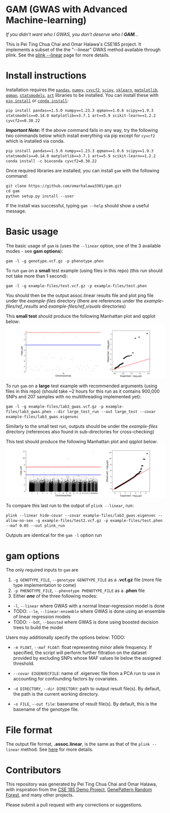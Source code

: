 # GAM (GWAS with Advanced Machine-learning)
_If you didn't want who I GWAS, you don't deserve who I **GAM**..._

This is Pei Ting Chua Chai and Omar Halawa's CSE185 project. It implements a subset of the the "--linear" GWAS method available through plink. See the [plink --linear](https://www.cog-genomics.org/plink/1.9/assoc#linear) page for more details.

# Install instructions

Installation requires the [`pandas`](https://pandas.pydata.org/), [`numpy`](https://numpy.org/), [`cyvcf2`](https://brentp.github.io/cyvcf2/), [`scipy`](https://docs.scipy.org/doc/scipy/), [`sklearn`](https://scikit-learn.org/), [`matplotlib`](https://matplotlib.org/), [`qqman`](https://pypi.org/project/qqman/), [`statsmodels`](https://www.statsmodels.org/stable/index.html), [`art`](https://pypi.org/project/art/) libraries to be installed. You can install these with [`pip install`](https://www.dataquest.io/blog/install-pip-windows/) or [`conda install`](https://dev.to/waylonwalker/installing-miniconda-on-linux-from-the-command-line-4ad7):

```
pip install pandas==1.5.0 numpy==1.23.3 qqman==1.0.6 scipy==1.9.3 statsmodels==0.14.0 matplotlib==3.7.1 art==5.9 scikit-learn==1.2.2 cyvcf2==0.30.22
```

_**Important Note:**_ If the above command fails in any way, try the following two commands below which install everything via pip except for `cyvcf2` which is installed via conda.
```
pip install pandas==1.5.0 numpy==1.23.3 qqman==1.0.6 scipy==1.9.3 statsmodels==0.14.0 matplotlib==3.7.1 art==5.9 scikit-learn==1.2.2 
conda install -c bioconda cyvcf2=0.30.22
```

Once required libraries are installed, you can install `gam` with the following command:

```
git clone https://github.com/omarhalawa3301/gam.git
cd gam
python setup.py install --user
```

If the install was successful, typing `gam --help` should show a useful message.

# Basic usage

The basic usage of `gam` is (uses the `--linear` option, one of the 3 available modes - see **gam options**):

```
gam -l -g genotype.vcf.gz -p phenotype.phen
```

To run `gam` on a **small** test example (using files in this repo) (this run should not take more than 1 second):
```
gam -l -g example-files/test.vcf.gz -p example-files/test.phen
```
You should then be the output assoc.linear results file and plot png file under the _example-files_ directory (there are references under the _example-files/ref_results_ and _example-files/ref_visuals_ directories)

This **small test** should produce the following Manhattan plot and qqplot below:
![title](example-files/ref_visuals/test_qqplot.png "Small Test Plots")  


To run `gam` on a **large** test example with recommended arguments (using files in this repo) (should take ~2 hours for this run as it contains 900,000 SNPs and 207 samples with no multithreading implemented yet):
```
gam -l -g example-files/lab3_gwas.vcf.gz -p example-files/lab3_gwas.phen --dir large_test_run --out large_test --covar example-files/lab3_gwas.eigenvec
```
Similarly to the small test run, outputs should be under the _example-files_ directory (references also found in sub-directories for cross-checking)

This test should produce the following Manhattan plot and qqplot below:
![title](example-files/ref_visuals/lab3_gwas.png "Genome-Wide Test Plots")  




To compare this last run to the output of `plink --linear`, run:
```
plink --linear hide-covar --covar example-files/lab3_gwas.eigenvec --allow-no-sex -g example-files/test2.vcf.gz -p example-files/test.phen --maf 0.05 --out plink_run
```
Outputs are identical for the `gam -l` option run

# gam options

The only required inputs to `gam` are 

1. `-g GENOTYPE_FILE`, `--genotype GENOTYPE_FILE` as a **.vcf.gz** file (more file type implementation to come)
2. `-p PHENOTYPE_FILE`, `--phenotype PHENOTYPE_FILE` as a **.phen** file
3. Either _**one**_ of the three following modes:
* `-l`, `--linear` where GWAS with a normal linear-regression model is done
* TODO: `--le`, `--linear-ensemble` where GWAS is done using an ensemble of linear regression models
* TODO: `--bdt`, `--boosted` where GWAS is done using boosted decision trees to build the model
    



Users may additionally specify the options below:
TODO:
* `-m FLOAT`, `--maf FLOAT`: float representing minor allele frequency. If specified, the script will perform further filtration on the dataset provided by excluding SNPs whose MAF values lie below the assigned threshold. 

* `--covar EIGENVECFILE`: name of .eigenvec file from a PCA run to use in accounting for confounding factors by covariates.

* `-d DIRECTORY`, `--dir DIRECTORY`: path to output result file(s). By default, the path is the current working directory.

* `-o FILE`, `--out file`: basename of result file(s). By default, this is the basename of the genotype file.

# File format

The output file format, **.assoc.linear**, is the same as that of the `plink --linear` method. See [here](https://www.cog-genomics.org/plink/1.9/formats#assoc_linear) for more details.

# Contributors

This repository was generated by Pei Ting Chua Chai and Omar Halawa, with inspiration from the [CSE 185 Demo Project](https://github.com/gymreklab/cse185-demo-project), [GenePattern Random Forest](https://github.com/genepattern/RandomForest), and many other projects.

Please submit a pull request with any corrections or suggestions.


